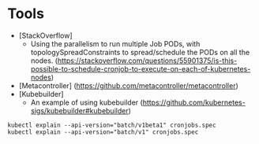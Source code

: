 # Tools

* [StackOverflow]
  * Using the parallelism to run multiple Job PODs, with topologySpreadConstraints to spread/schedule the PODs on all the nodes. (https://stackoverflow.com/questions/55901375/is-this-possible-to-schedule-cronjob-to-execute-on-each-of-kubernetes-nodes)
* [Metacontroller]
   (https://github.com/metacontroller/metacontroller)
* [Kubebuilder]
  * An example of using kubebuilder (https://github.com/kubernetes-sigs/kubebuilder#kubebuilder)

```
kubectl explain --api-version="batch/v1beta1" cronjobs.spec
kubectl explain --api-version="batch/v1" cronjobs.spec

```
